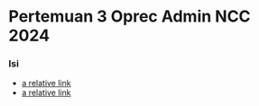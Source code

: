 # Pertemuan 3 Oprec Admin NCC 2024

### Isi
- [a relative link](materi.md)
- [a relative link](penugasan.md)
